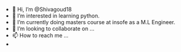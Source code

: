 - 👋 Hi, I’m @Shivagoud18
- 👀 I’m interested in learning python.
- 🌱 I’m currently doing masters course at insofe as a M.L Engineer.
- 💞️ I’m looking to collaborate on ...
- 📫 How to reach me ...
- 
<!---
Shivagoud18/Shivagoud18 is a ✨ special ✨ repository because its `README.md` (this file) appears on your GitHub profile.
You can click the Preview link to take a look at your changes.
--->
